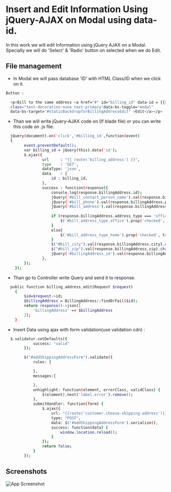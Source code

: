 
# Insert and Edit Information Using jQuery-AJAX on Modal using data-id.

In this work we will edit Information using jQuery AJAX on a Modal.
Specially we will do 'Select' & 'Radio' button on selected when we do Edit.



## File management

- In Modal we will pass database 'ID' with HTML Class/ID when we click on it.
```bash
Button :

  <p>Bill to the same address <a href="#" id="billing_id" data-id = {{$address->id}} 
  class="text-decoration-none text-primary"data-bs-toggle="modal"  
  data-bs-target="#staticBackdropforBillingAddressEdit" >Edit</a></p>
```

- Than we will write jQuery-AJAX code on <script> ... </script> (If blade file) or you can write this code on .js file.
```bash
  jQuery(document).on('click','#billing_id',function(event)
  {
        event.preventDefault();
        var billing_id = jQuery(this).data('id');
        $.ajax({
                url     : "{{ route('billing_address') }}",
                type    : 'GET',
                dataType: 'json',
                data    : {
                    id : billing_id,
                },
                success : function(response){
                    console.log(response.billingAddress.id);
                    jQuery('#bill_contact_person_name').val(response.billingAddress.contact_person_name);
                    jQuery('#bill_phone').val(response.billingAddress.phone);
                    jQuery('#bill_address').val(response.billingAddress.address);
                    
                    if (response.billingAddress.address_type === 'office') {
                        $('#bill_address_type_office').prop('checked', true);
                    }
                    else{
                        $('#bill_address_type_home').prop('checked', true);
                    }
                    $("#bill_city").val(response.billingAddress.city).change();
                    $("#bill_zip").val(response.billingAddress.zip).change();
                    jQuery('#billingAddress_id').val(response.billingAddress.id);
                },
        });
    });
```

- Than go to Controller write Query and send it to response.
```bash
  public function billing_address_edit(Request $request)
    {
        $id=$request->id;
        $billingAddress = BillingAddress::findOrFail($id);
        return response()->json([
            'billingAddress' => $billingAddress
        ]);
    }   
```

- Insert Data using ajax with form validation(use validation cdn) : 
```bash
  $.validator.setDefaults({
            success: "valid"
        });

        $("#addShippingAddressForm").validate({
            rules: {

            },
            messages:{

            },
            unhighlight: function(element, errorClass, validClass) {
                $(element).next('label.error').remove();
            },
            submitHandler: function(form) {
                $.ajax({
                    url: "{{route('customer.choose-shipping-address')}}",
                    type: "POST",
                    data: $('#addShippingAddressForm').serialize(),
                    success: function(data) {
                        window.location.reload();
                    }
                });
                return false;
            }
        });   
```

## Screenshots

![App Screenshot](https://via.placeholder.com/468x300?text=App+Screenshot+Here)

